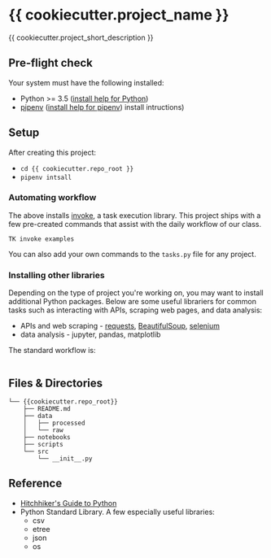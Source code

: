 # {{ cookiecutter.project_name }}

{{ cookiecutter.project_short_description }}

## Pre-flight check

Your system must have the following installed:

* Python >= 3.5 ([install help for Python][])
* [pipenv][] ([install help for pipenv][]) install intructions)

[install help for Python]: https://docs.python-guide.org/starting/installation/
[install help for pipenv]: https://docs.python-guide.org/dev/virtualenvs/#installing-pipenv

## Setup

After creating this project:

* `cd {{ cookiecutter.repo_root }}`
* `pipenv intsall`

### Automating workflow

The above installs [invoke][], a task execution library.
This project ships with a few pre-created commands that assist
with the daily workflow of our class.

```
TK invoke examples
```

You can also add your own commands to the `tasks.py` file
for any project.

### Installing other libraries

Depending on the type of project you're working on,
you may want to install additional Python packages.
Below are some useful librariers for common tasks
such as interacting with APIs, scraping web pages,
and data analysis:

* APIs and web scraping - [requests][], [BeautifulSoup][], [selenium][]
* data analysis - jupyter, pandas, matplotlib

The standard workflow is:

```

```

## Files & Directories

```
└── {{cookiecutter.repo_root}}
    ├── README.md
    ├── data
    │   ├── processed
    │   └── raw
    ├── notebooks
    ├── scripts
    └── src
        └── __init__.py
```

[BeautifulSoup]: https://www.crummy.com/software/BeautifulSoup/bs4/doc/
[invoke]: https://www.pyinvoke.org/
[pipenv]: https://pipenv.readthedocs.io/en/latest/
[requests]: https://2.python-requests.org/en/master/
[selenium]: https://selenium-python.readthedocs.io/


## Reference

* [Hitchhiker's Guide to Python](https://docs.python-guide.org/)
* Python Standard Library. A few especially useful libraries:
  * csv
  * etree
  * json
  * os
